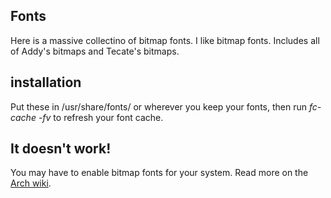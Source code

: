 ## Fonts
Here is a massive collectino of bitmap fonts. I like bitmap fonts.
Includes all of Addy's bitmaps and Tecate's bitmaps.

## installation
Put these in /usr/share/fonts/ or wherever you keep your fonts, then run _fc-cache -fv_ to refresh your font cache.

## It doesn't work!
You may have to enable bitmap fonts for your system. Read more on the [Arch wiki](https://wiki.archlinux.org/index.php/Fonts#Bitmap_formats "arch wiki").
